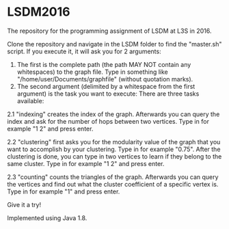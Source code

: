 # LSDM2016
The repository for the programming assignment of LSDM at L3S in 2016.

Clone the repository and navigate in the LSDM folder to find the "master.sh" script. If you execute it, it will ask you for 2 arguments:

1. The first is the complete path (the path MAY NOT contain any whitespaces) to the graph file. Type in something like "/home/user/Documents/graphfile" (without quotation marks).
2. The second argument (delimited by a whitespace from the first argument) is the task you want to execute: There are three tasks available:

2.1 "indexing" creates the index of the graph. Afterwards you can query the index and ask for the number of hops between two vertices. Type in for example "1 2" and press enter.

2.2 "clustering" first asks you for the modularity value of the graph that you want to accomplish by your clustering. Type in for example "0.75". After the clustering is done, you can type in two vertices to learn if they belong to the same cluster. Type in for example "1 2" and press enter.

2.3 "counting" counts the triangles of the graph. Afterwards you can query the vertices and find out what the cluster coefficient of a specific vertex is. Type in for example "1" and press enter.

Give it a try!

Implemented using Java 1.8.

